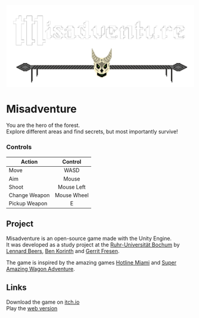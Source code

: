 ![logo](https://github.com/EuleMitKeule/misadventure/blob/master/Assets/_Project/Graphics/logo.png "Logo")

# Misadventure

You are the hero of the forest.<br>
Explore different areas and find secrets, but most importantly survive!

### Controls

| Action        | Control       |
| ------------- |:-------------:|
| Move          | WASD          |
| Aim           | Mouse         |
| Shoot         | Mouse Left    |
| Change Weapon | Mouse Wheel   |
| Pickup Weapon | E             |

## Project

Misadventure is an open-source game made with the Unity Engine.<br>
It was developed as a study project at the [Ruhr-Universität Bochum](https://ruhr-uni-bochum.de)
by [Lennard Beers](https://lennardbeers.de), [Ben Korinth](https://github.com/mifiamigahna) and [Gerrit Fresen](https://github.com/GerritF).<br>

The game is inspired by the amazing games [Hotline Miami](https://store.steampowered.com/app/219150/Hotline_Miami) and [Super Amazing Wagon Adventure](https://store.steampowered.com/app/250500/Super_Amazing_Wagon_Adventure).

## Links

Download the game on [itch.io](https://eulemitkeule.itch.io/misadventure)<br>
Play the [web version](https://misadventure.eulenet.eu)
